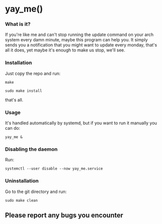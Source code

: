 # yay_me()

### What is it?
If you're like me and can't stop running the update command on your arch system every damn minute, maybe this program can help you.
It simply sends you a notification that you might want to update every monday, that's all it does, yet maybe it's enough to make us stop, we'll see.

### Installation

Just copy the repo and run: 
```console
make

sudo make install
```
that's all.

### Usage

It's handled automatically by systemd, but if you want to run it manually you can do:

```console
yay_me &
```
### Disabling the daemon
Run:
```console
systemctl --user disable --now yay_me.service
```

### Uninstallation

Go to the git directory and run:

```console
sudo make clean
```

## Please report any bugs you encounter
